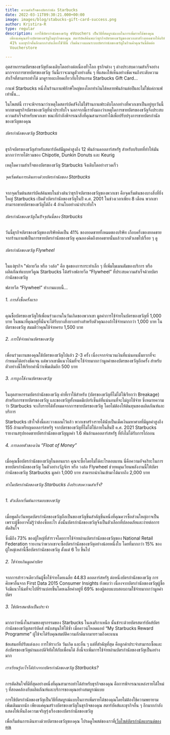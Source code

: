 ```yaml
---
title: ความสำเร็จของบัตรกำนัล Starbucks
date: 2022-03-11T09:30:21.000+00:00
image: images/blog/stabucks-gift-card-success.png
author: Kristira-R
type: regular
description: การใช้บัตรกำนัลของขวัญ eVouchers เป็นวิธีที่สมบูรณ์แบบในการเพิ่มรายได้ของคุณ
  เพียงแค่คุณสร้างบัตรของขวัญในธุรกิจของคุณ สตาร์บัคส์ค้นพบว่าธุรกิจบัตรของขวัญของพวกเขาสร้างยอดขายให้บริษัทสูงถึง
  41% และธุรกิจอื่นอีกมากกำลังเลือกใช้วิธีนี้ เริ่มต้นวางแผนระบบบัตรกำนัลของขวัญในร้านค้าคุณวันนี้ติดต่อ
  Voucherstore

---
```

อุตสาหกรรมบัตรของขวัญยังคงเติบโตอย่างต่อเนื่องทั่วโลก ธุรกิจต่าง ๆ ต่างประสบความสำเร็จอย่างมากจากการขายบัตรของขวัญ วันนี้เราจะมาดูตัวอย่างสั้น ๆ ที่แสดงให้เห็นอย่างชัดเจนถึงระดับความสำเร็จที่สามารถทำได้ มาดูรายละเอียดเกี่ยวกับโปรแกรม Starbucks Gift Card...

กาแฟ Starbucks หนึ่งในร้านกาแฟยักษ์ใหญ่ของโลกทำเงินได้หลายพันล้านต่อปีและไม่ใช่แค่กาแฟเท่านั้น...

ในโพสต์นี้ เราจะพิจารณาว่าเหตุใดสตาร์บัคส์จึงไม่ใช่ร้านกาแฟระดับโลกอย่างที่พวกเขาเป็นอยู่ทุกวันนี้ หากขาดธุรกิจบัตรของขวัญที่น่าประทับใจ นอกจากนี้เรายังมองว่าเหตุใดการขายบัตรของขวัญจึงประสบความสำเร็จสำหรับพวกเขา ขณะที่กำลังพิจารณาสิ่งที่คุณสามารถทำได้เพื่อปรับปรุงการขายบัตรกำนัลของขวัญของคุณ

###### บัตรกำนัลของขวัญ Starbucks

ธุรกิจบัตรของขวัญสำหรับสตาร์บัคส์มีมูลค่าสูงถึง 12 พันล้านดอลลาร์สหรัฐ สำหรับบริบทที่ทำให้มันมากกว่ารายได้รวมของ Chipotle, Dunkin Donuts และ Keurig

เหตุใดความสำเร็จของบัตรของขวัญ Starbucks จึงเติบโตอย่างรวดเร็ว

###### จุดเริ่มต้นการเดินทางด้วยบัตรกำนัลของ Starbucks

จากจุดเริ่มต้นสตาร์บัคส์ค้นพบในช่วงต้นว่าธุรกิจบัตรของขวัญของพวกเขา คือจุดเริ่มต้นของบางสิ่งที่ยิ่งใหญ่ Starbucks เปิดตัวบัตรกำนัลของขวัญในปี ค.ศ. 2001 ในช่วงเวลาเพียง 8 เดือน พวกเขาสามารถขายบัตรของขวัญได้ถึง 4 ล้านใบอย่างน่าประทับใจ

###### บัตรกำนัลของขวัญในปัจจุบันนี้ของ Starbucks

วันนี้ธุรกิจบัตรของขวัญของบริษัทคิดเป็น 41% ของยอดขายทั้งหมดของบริษัท เกือบครึ่งของยอดขายจากร้านกาแฟเป็นการขายบัตรกำนัลของขวัญ คุณลองคิดถึงยอดขายนั้นแล้วบวกตัวเลขไปเรื่อย ๆ ดู

###### บัตรกำนัลของขวัญ Flywheel

ในแง่ธุรกิจ "ฟลายวีล หรือ วงล้อ" คือ ชุดของการกระทำเล็ก ๆ ที่เพิ่มโมเมนตัมของบริการ หรือผลิตภัณฑ์แบบทวีคูณ Starbucks ได้สร้างฟลายวีล “Flywheel” ที่ประสบความสำเร็จด้วยบัตรกำนัลของขวัญ

ฟลายวีล “Flywheel” ทำงานแบบนี้...

###### 1. การสั่งซื้อครั้งแรก

คุณซื้อบัตรของขวัญให้เพื่อนร่วมงานในวันเกิดของพวกเขา มูลค่าการใช้จ่ายในบัตรของขวัญที่ 1,000 บาท ในขณะที่คุณอยู่ที่นั่นจะได้รับบางสิ่งบางอย่างสำหรับตัวคุณเองถ้าใช้จ่ายมากกว่า 1,000 บาท ในบัตรของขวัญ สมมติว่าคุณใช้จ่ายครบ 1,500 บาท

###### 2. การใช้จ่ายผ่านบัตรของขวัญ

เพื่อนร่วมงานของคุณใช้บัตรของขวัญไปแล้ว 2-3 ครั้ง เนื่องจากจำนวนเงินที่แน่นอนนั้นยากที่จะกำหนดได้อย่างชัดเจน แต่พวกเขามีแนวโน้มที่จะใช้จ่ายมากกว่ามูลค่าของบัตรของขวัญอีกครั้ง สำหรับตัวอย่างนี้ให้เรียกค่านี้ว่าเพิ่มเติมอีก 500 บาท

###### 3. การถูกใช้งานบัตรของขวัญ

ในอุตสาหกรรมบัตรกำนัลของขวัญ คำที่เราใช้สำหรับ (บัตรของขวัญที่ไม่ได้ใช้เรียกว่า Breakage) สำหรับการขายบัตรของขวัญ และของขวัญทั้งหมดมีเปอร์เซ็นต์ที่แน่นอนที่จะไม่ถูกใช้จ่าย ซึ่งหมายความว่า Starbucks จะเก็บรายได้ทั้งหมดจากการขายบัตรของขวัญ โดยไม่ต้องให้ต้นทุนของผลิตภัณฑ์และบริการ

Starbucks เข้าใจสิ่งนี้และวางแผนไว้แล้ว พวกเขาสร้างรายได้นับเป็นเม็ดเงินมหาศาลที่มีมูลค่าสูงถึง 155 ล้านเหรียญดอลลาร์สหรัฐ จากบัตรของขวัญที่ไม่ได้ใช้ภายในสิ้นปี ค.ศ. 2021 Starbucks รายงานสรุปยอดขายบัตรกำนัลของขวัญมูลค่า 1.6 พันล้านดอลลาร์สหรัฐ ที่ยังไม่ได้รับการไถ่ถอน

###### 4. การลอยตัวของเงิน “Float of Money”

เมื่อคุณซื้อบัตรกำนัลของขวัญในตอนแรก คุณจะซื้อโดยไม่ได้อะไรตอบแทน นี่คือความอัจฉริยะในการขายบัตรกำนัลของขวัญ ในตัวอย่างวัฏจักร หรือ วงล้อ Flywheel ช่วยหมุนเวียนพลังงานนี้ให้บัตรกำนัลของขวัญ Starbucks มูลค่า 1,000 บาท สามารถนำเงินเข้ามาได้มากถึง 2,000 บาท

###### ทำไมบัตรกำนัลของขวัญ Starbucks ถึงประสบความสำเร็จ?

###### 1. ตัวเลือกเริ่มต้นการมอบของขวัญ

เมื่อพูดถึงวันหยุดบัตรกำนัลของขวัญถือเป็นของขวัญชิ้นสำคัญชิ้นหนึ่งที่คุณควรซื้อส่วนใหญ่อาจเป็นเพราะผู้ซื้ออาจไม่รู้ว่าต้องซื้ออะไร ดังนั้นบัตรกำนัลของขวัญจึงเป็นตัวเลือกที่ปลอดภัยและง่ายต่อการตัดสินใจ

ซึ่งมีถึง 73% ของผู้ใหญ่ที่สำรวจโดยการใช้จ่ายผ่านบัตรกำนัลของขวัญของ National Retail Federation รายงานว่าพวกเขาจะซื้อบัตรกำนัลของขวัญอย่างน้อยหนึ่งใบ โดยที่มากกว่า 15% ของผู้ใหญ่เหล่านี้ซื้อบัตรกำนัลของขวัญ ตั้งแต่ 6 ใบ ขึ้นไป

###### 2. ใช้จ่ายเกินมูลค่าบัตร

จากการสำรวจเดียวกันผู้ซื้อใช้จ่ายโดยเฉลี่ย 44.83 ดอลลาร์สหรัฐ ต่อหนึ่งบัตรกำนัลของขวัญ การศึกษาอื่นจาก First Data 2015 Consumer Insights ยังพบว่า เนื่องจากบัตรกำนัลของขวัญผู้ซื้อจึงมีแนวโน้มที่จะไปที่ร้านบ่อยขึ้นโดยเฉลี่ยค่าอยู่ที่ 69% ของผู้ตอบแบบสอบถามใช้จ่ายมากกว่ามูลค่าบัตร

###### 3. ใช้บัตรสมาชิกเป็นประจำ

มากกว่าหนึ่งในสามของธุรกรรมของ Starbucks ในอเมริกาเหนือ นั้นชำระด้วยบัตรสตาร์บัคส์บัตรกำนัลของขวัญสตาร์บัคส์ สนับสนุนให้ใช้ซ้ำ เมื่อดาวน์โหลดแอป “My Starbucks Reward Programme” ผู้ใช้จะได้รับคุณสมบัติความภักดีมากมายรวมถึงคะแนน

ข้อเสนอที่ปรับแต่งเอง การให้รางวัล วันเกิด และอื่น ๆ แต่ที่สำคัญที่สุด คือลูกค้าประจำสามารถซื้อและส่งบัตรของขวัญผ่านแอปดิจิทัลให้กับเพื่อนได้ สิ่งนี้จะเพิ่มการใช้จ่ายผ่านบัตรกำนัลของขวัญเป็นอย่างมาก

###### เราเรียนรู้อะไรได้บ้างจากบัตรกำนัลของขวัญ Starbucks?

การตัดสินใจที่ดีที่สุดอย่างหนึ่งที่คุณสามารถทำได้สำหรับธุรกิจของคุณ คือการพิจารณาแหล่งรายได้ใหม่ ๆ ที่สอดคล้องกับผลิตภัณฑ์และบริการของคุณอย่างสมบูรณ์แบบ

การใช้บัตรกำนัลของขวัญเป็นวิธีที่สมบูรณ์แบบในการเพิ่มรายได้ของคุณโดยไม่ต้องใช้ความพยายามเพิ่มเติมมากนัก เพียงแค่คุณสร้างบัตรของขวัญในธุรกิจของคุณ สตาร์บัคส์และธุรกิจอื่น ๆ อีกมากกำลังแสดงให้เห็นถึงความเจริญรุ่งเรืองของบัตรกำนัลของขวัญ

เพื่อเริ่มต้นการเดินทางด้วยบัตรของขวัญของคุณ โปรดดูโพสต์ของเราที่[เว็บไซต์บัตรกำนัลแบรนด์ของคุณ](blog/whitelabel-voucher-site/)
